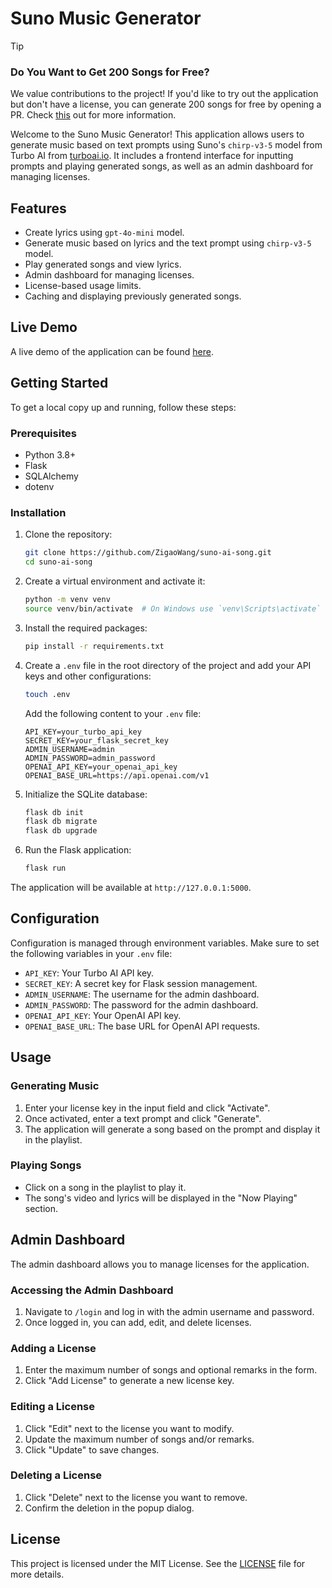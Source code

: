 # Suno Music Generator

> [!TIP]
> ### Do You Want to Get 200 Songs for Free?
> We value contributions to the project! If you'd like to try out the application but don't have a license, you can generate 200 songs for free by opening a PR. Check [this](LICENSE_REQUESTS_INSTRUCTIONS.md) out for more information.

Welcome to the Suno Music Generator! This application allows users to generate music based on text prompts using Suno's `chirp-v3-5` model from Turbo AI from [turboai.io](https://turboai.io). It includes a frontend interface for inputting prompts and playing generated songs, as well as an admin dashboard for managing licenses.

## Features

- Create lyrics using `gpt-4o-mini` model.
- Generate music based on lyrics and the text prompt using `chirp-v3-5` model.
- Play generated songs and view lyrics.
- Admin dashboard for managing licenses.
- License-based usage limits.
- Caching and displaying previously generated songs.

## Live Demo

A live demo of the application can be found [here](https://suno.zigao.wang).

## Getting Started

To get a local copy up and running, follow these steps:

### Prerequisites

- Python 3.8+
- Flask
- SQLAlchemy
- dotenv

### Installation

1. Clone the repository:

    ```bash
    git clone https://github.com/ZigaoWang/suno-ai-song.git
    cd suno-ai-song
    ```

2. Create a virtual environment and activate it:

    ```bash
    python -m venv venv
    source venv/bin/activate  # On Windows use `venv\Scripts\activate`
    ```

3. Install the required packages:

    ```bash
    pip install -r requirements.txt
    ```

4. Create a `.env` file in the root directory of the project and add your API keys and other configurations:

    ```bash
    touch .env
    ```

    Add the following content to your `.env` file:

    ```env
    API_KEY=your_turbo_api_key
    SECRET_KEY=your_flask_secret_key
    ADMIN_USERNAME=admin
    ADMIN_PASSWORD=admin_password
    OPENAI_API_KEY=your_openai_api_key
    OPENAI_BASE_URL=https://api.openai.com/v1
    ```

5. Initialize the SQLite database:

    ```bash
    flask db init
    flask db migrate
    flask db upgrade
    ```

6. Run the Flask application:

    ```bash
    flask run
    ```

The application will be available at `http://127.0.0.1:5000`.

## Configuration

Configuration is managed through environment variables. Make sure to set the following variables in your `.env` file:

- `API_KEY`: Your Turbo AI API key.
- `SECRET_KEY`: A secret key for Flask session management.
- `ADMIN_USERNAME`: The username for the admin dashboard.
- `ADMIN_PASSWORD`: The password for the admin dashboard.
- `OPENAI_API_KEY`: Your OpenAI API key.
- `OPENAI_BASE_URL`: The base URL for OpenAI API requests.

## Usage

### Generating Music

1. Enter your license key in the input field and click "Activate".
2. Once activated, enter a text prompt and click "Generate".
3. The application will generate a song based on the prompt and display it in the playlist.

### Playing Songs

- Click on a song in the playlist to play it.
- The song's video and lyrics will be displayed in the "Now Playing" section.

## Admin Dashboard

The admin dashboard allows you to manage licenses for the application.

### Accessing the Admin Dashboard

1. Navigate to `/login` and log in with the admin username and password.
2. Once logged in, you can add, edit, and delete licenses.

### Adding a License

1. Enter the maximum number of songs and optional remarks in the form.
2. Click "Add License" to generate a new license key.

### Editing a License

1. Click "Edit" next to the license you want to modify.
2. Update the maximum number of songs and/or remarks.
3. Click "Update" to save changes.

### Deleting a License

1. Click "Delete" next to the license you want to remove.
2. Confirm the deletion in the popup dialog.

## License

This project is licensed under the MIT License. See the [LICENSE](LICENSE) file for more details.
